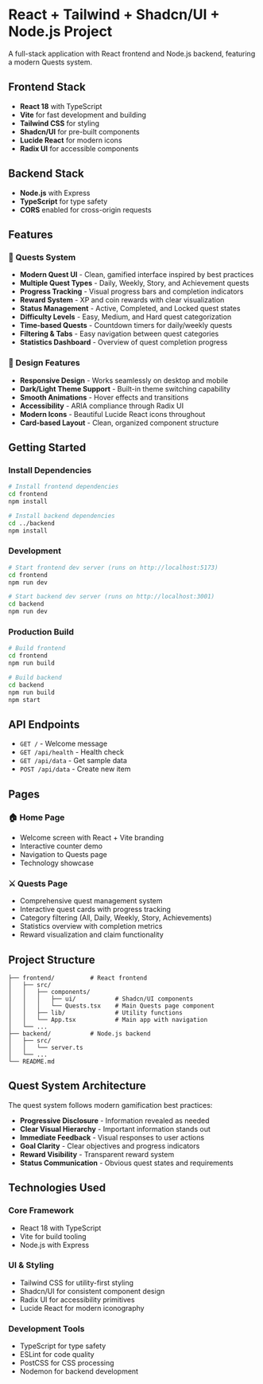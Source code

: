 # React + Tailwind + Shadcn/UI + Node.js Project

A full-stack application with React frontend and Node.js backend, featuring a modern Quests system.

## Frontend Stack
- **React 18** with TypeScript
- **Vite** for fast development and building
- **Tailwind CSS** for styling
- **Shadcn/UI** for pre-built components
- **Lucide React** for modern icons
- **Radix UI** for accessible components

## Backend Stack  
- **Node.js** with Express
- **TypeScript** for type safety
- **CORS** enabled for cross-origin requests

## Features

### 🎯 Quests System
- **Modern Quest UI** - Clean, gamified interface inspired by best practices
- **Multiple Quest Types** - Daily, Weekly, Story, and Achievement quests
- **Progress Tracking** - Visual progress bars and completion indicators
- **Reward System** - XP and coin rewards with clear visualization
- **Status Management** - Active, Completed, and Locked quest states
- **Difficulty Levels** - Easy, Medium, and Hard quest categorization
- **Time-based Quests** - Countdown timers for daily/weekly quests
- **Filtering & Tabs** - Easy navigation between quest categories
- **Statistics Dashboard** - Overview of quest completion progress

### 🎨 Design Features
- **Responsive Design** - Works seamlessly on desktop and mobile
- **Dark/Light Theme Support** - Built-in theme switching capability
- **Smooth Animations** - Hover effects and transitions
- **Accessibility** - ARIA compliance through Radix UI
- **Modern Icons** - Beautiful Lucide React icons throughout
- **Card-based Layout** - Clean, organized component structure

## Getting Started

### Install Dependencies
```bash
# Install frontend dependencies
cd frontend
npm install

# Install backend dependencies
cd ../backend
npm install
```

### Development
```bash
# Start frontend dev server (runs on http://localhost:5173)
cd frontend
npm run dev

# Start backend dev server (runs on http://localhost:3001)
cd backend
npm run dev
```

### Production Build
```bash
# Build frontend
cd frontend
npm run build

# Build backend
cd backend
npm run build
npm start
```

## API Endpoints

- `GET /` - Welcome message
- `GET /api/health` - Health check
- `GET /api/data` - Get sample data
- `POST /api/data` - Create new item

## Pages

### 🏠 Home Page
- Welcome screen with React + Vite branding
- Interactive counter demo
- Navigation to Quests page
- Technology showcase

### ⚔️ Quests Page
- Comprehensive quest management system
- Interactive quest cards with progress tracking
- Category filtering (All, Daily, Weekly, Story, Achievements)
- Statistics overview with completion metrics
- Reward visualization and claim functionality

## Project Structure
```
├── frontend/          # React frontend
│   ├── src/
│   │   ├── components/
│   │   │   ├── ui/           # Shadcn/UI components
│   │   │   └── Quests.tsx    # Main Quests page component
│   │   ├── lib/              # Utility functions
│   │   └── App.tsx           # Main app with navigation
│   └── ...
├── backend/           # Node.js backend
│   ├── src/
│   │   └── server.ts
│   └── ...
└── README.md
```

## Quest System Architecture

The quest system follows modern gamification best practices:

- **Progressive Disclosure** - Information revealed as needed
- **Clear Visual Hierarchy** - Important information stands out
- **Immediate Feedback** - Visual responses to user actions
- **Goal Clarity** - Clear objectives and progress indicators
- **Reward Visibility** - Transparent reward system
- **Status Communication** - Obvious quest states and requirements

## Technologies Used

### Core Framework
- React 18 with TypeScript
- Vite for build tooling
- Node.js with Express

### UI & Styling
- Tailwind CSS for utility-first styling
- Shadcn/UI for consistent component design
- Radix UI for accessibility primitives
- Lucide React for modern iconography

### Development Tools
- TypeScript for type safety
- ESLint for code quality
- PostCSS for CSS processing
- Nodemon for backend development